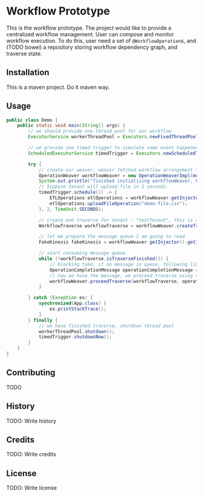 # Workflow Prototype

This is the workflow prototype. The project would like to provide a centralized workflow management. 
User can compose and monitor workflow execution. To do this, user need a set of `@WorkflowOperation`s,
and (TODO bowei) a repository storing workflow dependency graph, and traverse state.

## Installation

This is a maven project. Do it maven way.

## Usage

```java
public class Demo {
    public static void main(String[] args) {
        // we should provide one thread pool for our workflow
        ExecutorService workerThreadPool = Executors.newFixedThreadPool(3);

        // we provide one timed trigger to simulate some event happened at some time
        ScheduledExecutorService timedTrigger = Executors.newScheduledThreadPool(1);

        try {
            // create our weaver, weaver fetched workflow arrangement from server
            OperationWeaver workflowWeaver = new OperationWeaverImpl(mockFetchWorkflowArrangementFromServer());
            System.out.println("finished initializing workflowWeaver. Program starts...\n\n");
            // Suppose tenant will upload file in 2 seconds.
            timedTrigger.schedule(() -> {
                ETLOperations etlOperations = workflowWeaver.getInjector().getInstance(ETLOperations.class);
                etlOperations.uploadFileOperation("demo-file.csv");
            }, 2, TimeUnit.SECONDS);

            // create one traverse for tenant : "testTenant", this is a traverse of 2017-02-19
            WorkflowTraverse workflowTraverse = workflowWeaver.createTraverse("testTenant", LocalDate.of(2017, 2, 19));

            // let me prepare the message queue I am going to read
            FakeKinesis fakeKinesis = workflowWeaver.getInjector().getInstance(FakeKinesis.class);

            // start consuming message queue.
            while (!workflowTraverse.isTraverseFinished()) {
                // blocking take, if no message in queue, following line of code will block
                OperationCompletionMessage operationCompletionMessage = fakeKinesis.take();
                // now we have the message, we proceed traverse using this completion message
                workflowWeaver.proceedTraverse(workflowTraverse, operationCompletionMessage, workerThreadPool);
            }

        } catch (Exception ex) {
            synchronized(App.class) {
                ex.printStackTrace();
            }
        } finally {
            // we have finished traverse, shutdown thread pool
            workerThreadPool.shutdown();
            timedTrigger.shutdownNow();
        }
    }
}
```

## Contributing

TODO

## History

TODO: Write history

## Credits

TODO: Write credits

## License

TODO: Write license